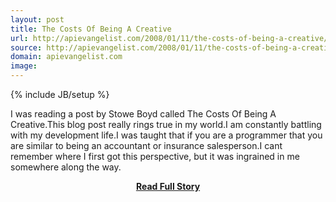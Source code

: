 ```yaml
---
layout: post
title: The Costs Of Being A Creative
url: http://apievangelist.com/2008/01/11/the-costs-of-being-a-creative/
source: http://apievangelist.com/2008/01/11/the-costs-of-being-a-creative/
domain: apievangelist.com
image: 
---
```

{% include JB/setup %}<p>I was reading a post by Stowe Boyd called The Costs Of Being A Creative.This blog post really rings true in my world.I am constantly battling with my development life.I was taught that if you are a programmer that you are similar to being an accountant or insurance salesperson.I cant remember where I first got this perspective, but it was ingrained in me somewhere along the way.</p>
<center><p><a href="http://apievangelist.com/2008/01/11/the-costs-of-being-a-creative/" style='padding:25px; font-sze:18px; font-weight: bold;'>Read Full Story</a></p></center>
